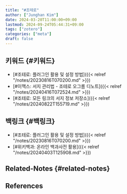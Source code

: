 ```yaml
---
title: "#조테로"
author: ["Junghan Kim"]
date: 2024-03-20T11:00:00+09:00
lastmod: 2024-09-24T05:44:31+09:00
tags: ["zotero"]
categories: ["meta"]
draft: false
---
```


## 키워드 {#키워드}

-   [#조테로: 플러그인 활용 및 설정 방법]({{< relref "/notes/20230816T070200.md" >}})
-   [#이맥스: 서지 관리법 - 조테로 오그롬 디노트]({{< relref "/notes/20240416T072524.md" >}})
-   [#조테로: 모든 링크의 서지 정보 저장소]({{< relref "/notes/20240822T155719.md" >}})


## 백링크 {#백링크}

-   [#조테로: 플러그인 활용 및 설정 방법]({{< relref "/notes/20230816T070200.md" >}})
-   [#위키백과: 온라인 백과사전 활용]({{< relref "/notes/20240403T125908.md" >}})


## Related-Notes {#related-notes}

## References

<style>.csl-entry{text-indent: -1.5em; margin-left: 1.5em;}</style><div class="csl-bib-body">
</div>
